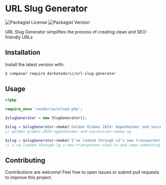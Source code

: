 # URL Slug Generator
![Packagist License](https://img.shields.io/packagist/l/darkotodoric/url-slug-generator)
![Packagist Version](https://img.shields.io/packagist/v/darkotodoric/url-slug-generator)

URL Slug Generator simplifies the process of creating clean and SEO-friendly URLs

## Installation

Install the latest version with:

```bash
$ composer require darkotodoric/url-slug-generator
```

## Usage

```php
<?php

require_once 'vendor/autoload.php';

$slugGenerator = new SlugGenerator();

$slug = $slugGenerator->make('Golden Globes 2024: Oppenheimer and Succession sweep up');
// golden-globes-2024-oppenheimer-and-succession-sweep-up

$slug = $slugGenerator->make('I’ve looked through LG’s new transparent OLED TV, and seen something special!');
// i-ve-looked-through-lg-s-new-transparent-oled-tv-and-seen-something-special
```

## Contributing
Contributions are welcome! Feel free to open issues or submit pull requests to improve this project.
